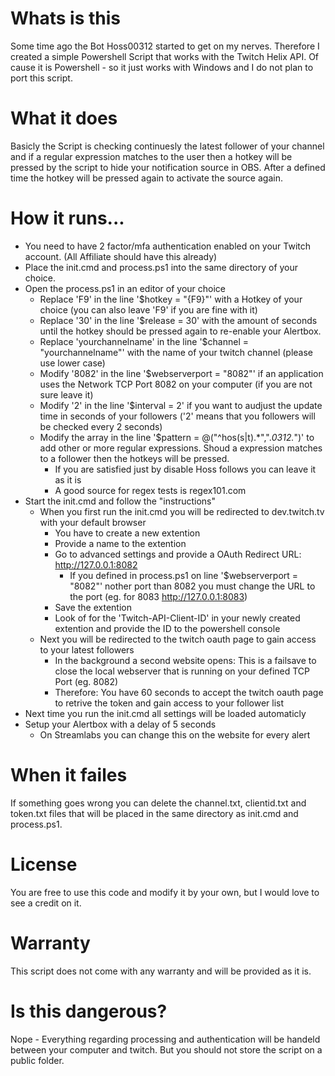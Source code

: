 # Whats is this
Some time ago the Bot Hoss00312 started to get on my nerves.
Therefore I created a simple Powershell Script that works with the Twitch Helix API.
Of cause it is Powershell - so it just works with Windows and I do not plan to port this script.

# What it does
Basicly the Script is checking continuesly the latest follower of your channel and if a regular
expression matches to the user then a hotkey will be pressed by the script to hide your notification source in OBS.
After a defined time the hotkey will be pressed again to activate the source again.

# How it runs...
- You need to have 2 factor/mfa authentication enabled on your Twitch account. (All Affiliate should have this already)
- Place the init.cmd and process.ps1 into the same directory of your choice.
- Open the process.ps1 in an editor of your choice
  - Replace 'F9' in the line '$hotkey = "{F9}"' with a Hotkey of your choice (you can also leave 'F9' if you are fine with it)
  - Replace '30' in the line '$release = 30' with the amount of seconds until the hotkey should be pressed again to re-enable your Alertbox.
  - Replace 'yourchannelname' in the line '$channel = "yourchannelname"' with the name of your twitch channel (please use lower case)
  - Modify '8082' in the line '$webserverport = "8082"' if an application uses the Network TCP Port 8082  on your computer (if you are not sure leave it)
  - Modify '2' in the line '$interval = 2' if you want to audjust the update time in seconds of your followers ('2' means that you followers will be checked every 2 seconds)
  - Modify the array in the line '$pattern = @("^hos(s|t).*",".*0312.*")' to add other or more regular expressions. Shoud a expression matches to a follower then the hotkeys will be pressed.
    - If you are satisfied just by disable Hoss follows you can leave it as it is
    - A good source for regex tests is regex101.com
- Start the init.cmd and follow the "instructions"
  - When you first run the init.cmd you will be redirected to dev.twitch.tv with your default browser
    - You have to create a new extention
    - Provide a name to the extention
    - Go to advanced settings and provide a OAuth Redirect URL: http://127.0.0.1:8082
      - If you defined in process.ps1 on line '$webserverport = "8082"' nother port than 8082 you must change the URL to the port (eg. for 8083 http://127.0.0.1:8083)
    - Save the extention
    - Look of for the 'Twitch-API-Client-ID' in your newly created extention and provide the ID to the powershell console
  - Next you will be redirected to the twitch oauth page to gain access to your latest followers
    - In the background a second website opens: This is a failsave to close the local webserver that is running on your defined TCP Port (eg. 8082)
    - Therefore: You have 60 seconds to accept the twitch oauth page to retrive the token and gain access to your follower list
- Next time you run the init.cmd all settings will be loaded automaticly
- Setup your Alertbox with a delay of 5 seconds
  - On Streamlabs you can change this on the website for every alert

# When it failes
If something goes wrong you can delete the channel.txt, clientid.txt and token.txt files that will be placed in the same directory as init.cmd and process.ps1.

# License
You are free to use this code and modify it by your own, but I would love to see a credit on it.

# Warranty
This script does not come with any warranty and will be provided as it is.

# Is this dangerous?
Nope - Everything regarding processing and authentication will be handeld between your computer and twitch. But you should not store the script on a public folder.
